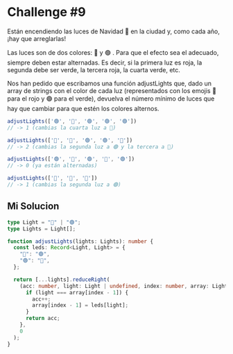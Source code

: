 # Challenge #9

Están encendiendo las luces de Navidad 🎄 en la ciudad y, como cada año, ¡hay que arreglarlas!

Las luces son de dos colores: 🔴 y 🟢 . Para que el efecto sea el adecuado, siempre deben estar alternadas. Es decir, si la primera luz es roja, la segunda debe ser verde, la tercera roja, la cuarta verde, etc.

Nos han pedido que escribamos una función adjustLights que, dado un array de strings con el color de cada luz (representados con los emojis 🔴 para el rojo y 🟢 para el verde), devuelva el número mínimo de luces que hay que cambiar para que estén los colores alternos.

```js
adjustLights(['🟢', '🔴', '🟢', '🟢', '🟢'])
// -> 1 (cambias la cuarta luz a 🔴)

adjustLights(['🔴', '🔴', '🟢', '🟢', '🔴'])
// -> 2 (cambias la segunda luz a 🟢 y la tercera a 🔴)

adjustLights(['🟢', '🔴', '🟢', '🔴', '🟢'])
// -> 0 (ya están alternadas)

adjustLights(['🔴', '🔴', '🔴'])
// -> 1 (cambias la segunda luz a 🟢)

```

## Mi Solucion

```ts
type Light = "🔴" | "🟢";
type Lights = Light[];

function adjustLights(lights: Lights): number {
  const leds: Record<Light, Light> = {
    "🔴": "🟢",
    "🟢": "🔴",
  };

  return [...lights].reduceRight(
    (acc: number, light: Light | undefined, index: number, array: Lights) => {
      if (light === array[index - 1]) {
        acc++;
        array[index - 1] = leds[light];
      }
      return acc;
    },
    0
  );
}


```
